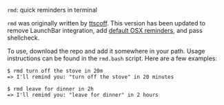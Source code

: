 `rmd`: quick reminders in terminal

`rmd` was originally written by [ttscoff](https://gist.github.com/ttscoff/cded212ec4dd457186ca). This version has been updated to remove LaunchBar integration, add [default OSX reminders](https://gist.github.com/coddingtonbear/8cb622e207f6fcf4d22959fecd5d0c44), and pass shellcheck.

To use, download the repo and add it somewhere in your path. Usage instructions can be found in the `rmd.bash` script. Here are a few examples:

```
$ rmd turn off the stove in 20m
=> I'll remind you: "turn off the stove" in 20 minutes

$ rmd leave for dinner in 2h
=> I'll remind you: "leave for dinner" in 2 hours
```

